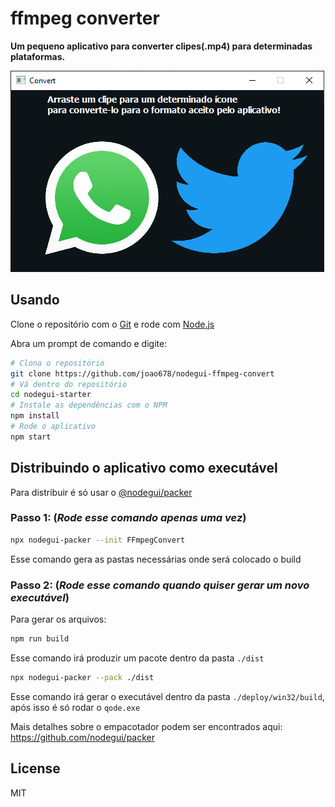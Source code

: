 # ffmpeg converter

**Um pequeno aplicativo para converter clipes(.mp4) para determinadas plataformas.**

![alt text](app.png "Aplicativo")

## Usando

Clone o repositório com o  [Git](https://git-scm.com) e rode com [Node.js](https://nodejs.org/en/download/)

Abra um prompt de comando e digite:

```bash
# Clona o repositório
git clone https://github.com/joao678/nodegui-ffmpeg-convert
# Vá dentro do repositório
cd nodegui-starter
# Instale as dependências com o NPM
npm install
# Rode o aplicativo
npm start
```

## Distribuindo o aplicativo como executável

Para distribuir é só usar o [@nodegui/packer](https://github.com/nodegui/packer)

### Passo 1: (_**Rode esse comando apenas uma vez**_)

```sh
npx nodegui-packer --init FFmpegConvert
```

Esse comando gera as pastas necessárias onde será colocado o build

### Passo 2: (_**Rode esse comando quando quiser gerar um novo executável**_)

Para gerar os arquivos:

```sh
npm run build
```

Esse comando irá produzir um pacote dentro da pasta `./dist`

```sh
npx nodegui-packer --pack ./dist
```

Esse comando irá gerar o executável dentro da pasta `./deploy/win32/build`, após isso é só rodar o `qode.exe`

Mais detalhes sobre o empacotador podem ser encontrados aqui: https://github.com/nodegui/packer

## License

MIT
